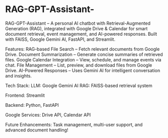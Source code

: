 # RAG-GPT-Assistant-
RAG-GPT-Assistant – A personal AI chatbot with Retrieval-Augmented Generation (RAG), integrated with Google Drive &amp; Calendar for smart document retrieval, event management, and AI-powered responses. Built with FAISS, Google Gemini AI, FastAPI, and Streamlit. 

Features:
RAG-based File Search – Fetch relevant documents from Google Drive.
Document Summarization – Generate concise summaries of retrieved files.
Google Calendar Integration – View, schedule, and manage events via chat.
File Management – List, preview, and download files from Google Drive.
AI-Powered Responses – Uses Gemini AI for intelligent conversation and insights.

Tech Stack:
LLM: Google Gemini AI
RAG: FAISS-based retrieval system

Frontend: Streamlit

Backend: Python, FastAPI

Google Services: Drive API, Calendar API

Future Enhancements: Task management, multi-user support, and advanced document handling!
